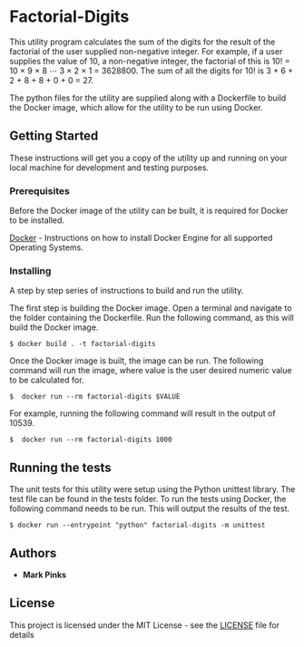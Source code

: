 # Factorial-Digits

This utility program calculates the sum of the digits for the result of the factorial of the user supplied non-negative integer. For example, if a user supplies the value of 10, a non-negative integer, the factorial of this is 10! = 10 × 9 × 8 ⋯ 3 × 2 × 1 = 3628800. The sum of all the digits for 10! is 3 + 6 + 2 + 8 + 8 + 0 + 0 = 27.

The python files for the utility are supplied along with a Dockerfile to build the Docker image, which allow for the utility to be run using Docker.

## Getting Started

These instructions will get you a copy of the utility up and running on your local machine for development and testing purposes.

### Prerequisites

Before the Docker image of the utility can be built, it is required for Docker to be installed.

[Docker](https://docs.docker.com/docker-for-windows/install/) - Instructions on how to install Docker Engine for all supported Operating Systems.

### Installing

A step by step series of instructions to build and run the utility.

The first step is building the Docker image. Open a terminal and navigate to the folder containing the Dockerfile. Run the following command, as this will build the Docker image.

```
$ docker build . -t factorial-digits
```

Once the Docker image is built, the image can be run. The following command will run the image, where value is the user desired numeric value to be calculated for.

```
$  docker run --rm factorial-digits $VALUE
```

For example, running the following command will result in the output of 10539.

```
$  docker run --rm factorial-digits 1000
```

## Running the tests

The unit tests for this utility were setup using the Python unittest library. The test file can be found in the tests folder. To run the tests using Docker, the following command needs to be run. This will output the results of the test.

```
$ docker run --entrypoint "python" factorial-digits -m unittest
```

## Authors

* **Mark Pinks**

## License

This project is licensed under the MIT License - see the [LICENSE](LICENSE) file for details

